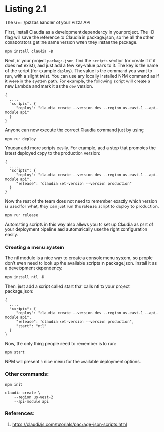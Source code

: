 # Listing 2.1
The GET /pizzas handler of your Pizza API
<br>


First, install Claudia as a development dependency in your project. The -D flag will save the reference to Claudia in package.json, so the all the other collaborators get the same version when they install the package.


```
npm install claudia -D
```

Next, in your project `package.json`, find the `scripts` section (or create it if it does not exist), and just add a few key-value pairs to it. The key is the name of the script (for example `deploy`). The value is the command you want to run, with a slight twist. You can use any locally installed NPM command as if it were in the system path. For example, the following script will create a new Lambda and mark it as the `dev` version.
```
{ 
  ....
  "scripts": {
     "deploy": "claudia create --version dev --region us-east-1 --api-module api"
  }
}
```

Anyone can now execute the correct Claudia command just by using:

```
npm run deploy
```


Youcan add more scripts easily. For example, add a step that promotes the latest deployed copy to the production version:
```
{ 
  ....
  "scripts": {
     "deploy": "claudia create --version dev --region us-east-1 --api-module api",
     "release": "claudia set-version --version production"
  }
}
```

Now the rest of the team does not need to remember exactly which version is used for what, they can just run the release script to deploy to production.
```
npm run release
```

Automating scripts in this way also allows you to set up Claudia as part of your deployment pipeline and automatically use the right configuration easily.

### Creating a menu system

The ntl module is a nice way to create a console menu system, so people don’t even need to look up the available scripts in package.json. Install it as a development dependency:

```
npm install ntl -D
```

Then, just add a script called start that calls ntl to your project package.json:
```
{ 
  ....
  "scripts": {
     "deploy": "claudia create --version dev --region us-east-1 --api-module api",
     "release": "claudia set-version --version production",
     "start": "ntl"
  }
}
```

Now, the only thing people need to remember is to run:

```
npm start
```

NPM will present a nice menu for the available deployment options.


### Other commands:
```
npm init

claudia create \
    --region us-west-2
    --api-module api
```


### References:
1. https://claudiajs.com/tutorials/package-json-scripts.html
